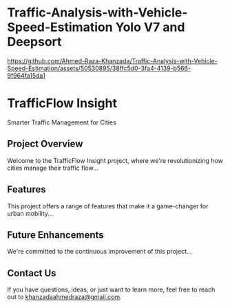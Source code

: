 # Traffic-Analysis-with-Vehicle-Speed-Estimation Yolo V7 and Deepsort



https://github.com/Ahmed-Raza-Khanzada/Traffic-Analysis-with-Vehicle-Speed-Estimation/assets/50530895/38ffc5d0-3fa4-4139-b566-9f964fa15da1


<!DOCTYPE html>
<html lang="en">

<body>
    <div class="header">
        <h1>TrafficFlow Insight</h1>
        <p>Smarter Traffic Management for Cities</p>

  </div>
        <div class="section">
            <h2>Project Overview</h2>
            <p>Welcome to the TrafficFlow Insight project, where we're revolutionizing how cities manage their traffic flow...</p>
        </div>
        <div class="section">
            <h2>Features</h2>
            <p>This project offers a range of features that make it a game-changer for urban mobility...</p>
        </div>
        <!-- More sections... -->
        <div class="section">
            <h2>Future Enhancements</h2>
            <p>We're committed to the continuous improvement of this project...</p>
        </div>
        <div class="section">
            <h2>Contact Us</h2>
            <p>If you have questions, ideas, or just want to learn more, feel free to reach out to <a href="mailto:khanzadaahmedraza@gmail.com">khanzadaahmedraza@gmail.com</a>.</p>
        </div>
    </div>
</body>
</html>


